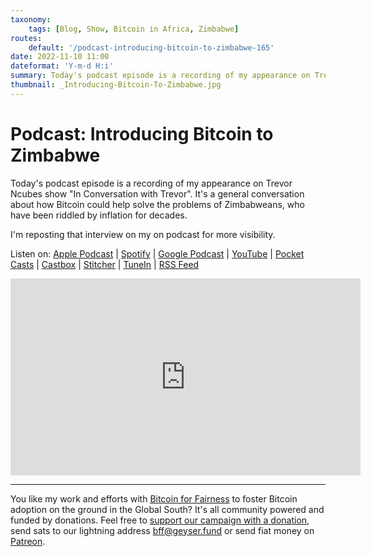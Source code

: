 ```yaml
---
taxonomy:
    tags: [Blog, Show, Bitcoin in Africa, Zimbabwe]
routes:
    default: '/podcast-introducing-bitcoin-to-zimbabwe-165'
date: 2022-11-10 11:00
dateformat: 'Y-m-d H:i'
summary: Today's podcast episode is a recording of my appearance on Trevor Ncubes show "In Conversation with Trevor". It's a general conversation about how Bitcoin could help solve the problems of Zimbabweans, who have been riddled by inflation for decades.
thumbnail: _Introducing-Bitcoin-To-Zimbabwe.jpg
---
```


# Podcast: Introducing Bitcoin to Zimbabwe
Today's podcast episode is a recording of my appearance on Trevor Ncubes show "In Conversation with Trevor". It's a general conversation about how Bitcoin could help solve the problems of Zimbabweans, who have been riddled by inflation for decades.

I'm reposting that interview on my on podcast for more visibility. 

Listen on: [Apple Podcast](https://podcasts.apple.com/at/podcast/bitcoin-co/id1432576313) | [Spotify](https://open.spotify.com/show/0EJu3cMWF0AMxeO8NMH71z) | [Google Podcast](https://podcasts.google.com/?feed=aHR0cHM6Ly9iaXRjb2ludW5kY28uY29tL2VuL2ZlZWQvbXAzLw) | [YouTube](https://www.youtube.com/playlist?list=PL2zepPkogWotoUrb4T2XjLHa3SGHT5IX-) | [Pocket Casts](https://pca.st/YYPf) | [Castbox](https://castbox.fm/channel/id1484185) | [Stitcher](https://www.stitcher.com/podcast/anita-posch/bitcoin-co) | [TuneIn](https://tunein.com/podcasts/Business--Economics-Podcasts/Bitcoin--Co-p1189680/) | [RSS Feed](https://bitcoinundco.com/en/feed/mp3/)

<iframe width="560" height="315" src="https://www.youtube.com/embed/-Dd1x5s5MIY" title="YouTube video player" frameborder="0" allow="accelerometer; autoplay; clipboard-write; encrypted-media; gyroscope; picture-in-picture" allowfullscreen></iframe>


---
You like my work and efforts with [Bitcoin for Fairness](https://bffbtc.org) to foster Bitcoin adoption on the ground in the Global South? It's all community powered and funded by donations. Feel free to [support our campaign with a donation](https://anita.link/geyser), send sats to our lightning address bff@geyser.fund or send fiat money on [Patreon](https://patreon.com/anitaposch).

